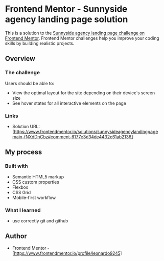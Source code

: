 # Frontend Mentor - Sunnyside agency landing page solution

This is a solution to the [Sunnyside agency landing page challenge on Frontend Mentor](https://www.frontendmentor.io/challenges/sunnyside-agency-landing-page-7yVs3B6ef). Frontend Mentor challenges help you improve your coding skills by building realistic projects.

## Overview

### The challenge

Users should be able to:

- View the optimal layout for the site depending on their device's screen size
- See hover states for all interactive elements on the page

### Links

- Solution URL: [https://www.frontendmentor.io/solutions/sunnysideagencylandingpagemain-fNXdDnCbz#comment-6177e3d34de4432e61ab2136]

## My process

### Built with

- Semantic HTML5 markup
- CSS custom properties
- Flexbox
- CSS Grid
- Mobile-first workflow

### What I learned

- use correctly git and github

## Author

- Frontend Mentor - [https://www.frontendmentor.io/profile/leonardo9245]
